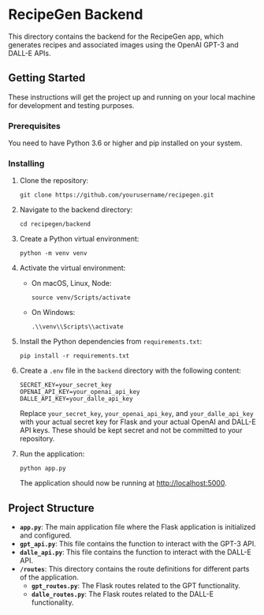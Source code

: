 # RecipeGen Backend

This directory contains the backend for the RecipeGen app, which generates recipes and associated images using the OpenAI GPT-3 and DALL-E APIs.

## Getting Started

These instructions will get the project up and running on your local machine for development and testing purposes.

### Prerequisites

You need to have Python 3.6 or higher and pip installed on your system.

### Installing

1. Clone the repository:

    ```
    git clone https://github.com/yourusername/recipegen.git
    ```

2. Navigate to the backend directory:

    ```
    cd recipegen/backend
    ```

3. Create a Python virtual environment:

    ```
    python -m venv venv
    ```

4. Activate the virtual environment:

    - On macOS, Linux, Node:
        ```
        source venv/Scripts/activate
        ```

    - On Windows:
        ```
        .\\venv\\Scripts\\activate
        ```

5. Install the Python dependencies from `requirements.txt`:

    ```
    pip install -r requirements.txt
    ```

6. Create a `.env` file in the `backend` directory with the following content:

    ```
    SECRET_KEY=your_secret_key
    OPENAI_API_KEY=your_openai_api_key
    DALLE_API_KEY=your_dalle_api_key
    ```

   Replace `your_secret_key`, `your_openai_api_key`, and `your_dalle_api_key` with your actual secret key for Flask and your actual OpenAI and DALL-E API keys. These should be kept secret and not be committed to your repository.

7. Run the application:

    ```
    python app.py
    ```

   The application should now be running at [http://localhost:5000](http://localhost:5000).

## Project Structure

- **`app.py`**: The main application file where the Flask application is initialized and configured.
- **`gpt_api.py`**: This file contains the function to interact with the GPT-3 API.
- **`dalle_api.py`**: This file contains the function to interact with the DALL-E API.
- **`/routes`**: This directory contains the route definitions for different parts of the application.
    - **`gpt_routes.py`**: The Flask routes related to the GPT functionality.
    - **`dalle_routes.py`**: The Flask routes related to the DALL-E functionality.
